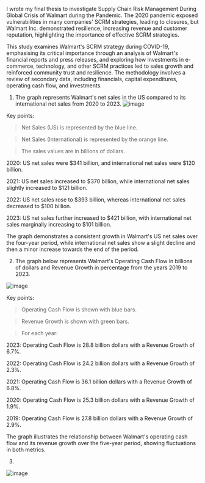 I wrote my final thesis to investigate Supply Chain Risk Management During Global Crisis of Walmart during the Pandemic. 
The 2020 pandemic exposed vulnerabilities in many companies' SCRM strategies, leading to closures,
but Walmart Inc. demonstrated resilience, increasing revenue and customer reputation, highlighting the
importance of effective SCRM strategies.

This study examines Walmart's SCRM strategy during COVID-19, emphasising its critical importance
through an analysis of Walmart's financial reports and press releases, and exploring how investments in
e-commerce, technology, and other SCRM practices led to sales growth and reinforced community
trust and resilience. The methodology involves a review of secondary data, including financials, capital
expenditures, operating cash flow, and investments.


1) The graph represents Walmart's net sales in the US compared to its international net sales from 2020 to 2023.
![image](https://github.com/Srikrishnareddy00/BBA_Final_Project_Sri_Krishna_Reddy/assets/152496878/f0315e9a-a9e9-46ce-ab4d-61271e350a16)

Key points:

> Net Sales (US) is represented by the blue line.

> Net Sales (International) is represented by the orange line.

> The sales values are in billions of dollars.

2020: US net sales were $341 billion, and international net sales were $120 billion.

2021: US net sales increased to $370 billion, while international net sales slightly increased to $121 billion.

2022: US net sales rose to $393 billion, whereas international net sales decreased to $100 billion.

2023: US net sales further increased to $421 billion, with international net sales marginally increasing to $101 billion.

The graph demonstrates a consistent growth in Walmart's US net sales over the four-year period, while international net sales show a slight decline and then a minor increase towards the end of the period.



2)  The graph below represents Walmart's Operating Cash Flow in billions of dollars and Revenue Growth in percentage from the years 2019 to 2023.

![image](https://github.com/Srikrishnareddy00/BBA_Final_Project_Sri_Krishna_Reddy/assets/152496878/473c4956-3396-4117-a527-329b5f1ba007)

 Key points:

> Operating Cash Flow is shown with blue bars.
 
> Revenue Growth is shown with green bars.

> For each year:

2023: Operating Cash Flow is 28.8 billion dollars with a Revenue Growth of 6.7%.

2022: Operating Cash Flow is 24.2 billion dollars with a Revenue Growth of 2.3%.

2021: Operating Cash Flow is 36.1 billion dollars with a Revenue Growth of 6.8%.

2020: Operating Cash Flow is 25.3 billion dollars with a Revenue Growth of 1.9%.

2019: Operating Cash Flow is 27.8 billion dollars with a Revenue Growth of 2.9%.

The graph illustrates the relationship between Walmart's operating cash flow and its revenue growth over the five-year period, showing fluctuations in both metrics.



3)
![image](https://github.com/Srikrishnareddy00/BBA_Final_Project_Sri_Krishna_Reddy/assets/152496878/0ed60239-fa15-46d2-8b02-b8264f11b7f7)








